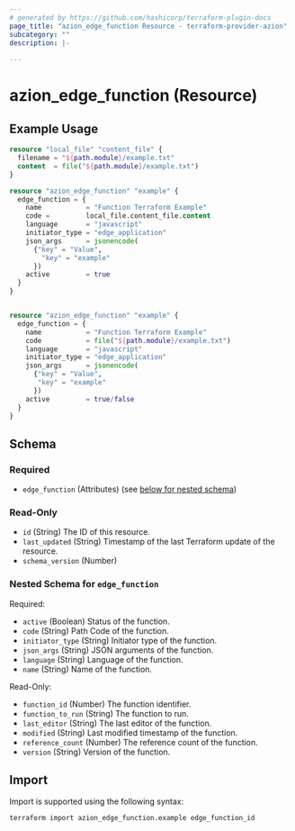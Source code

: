 ```yaml
---
# generated by https://github.com/hashicorp/terraform-plugin-docs
page_title: "azion_edge_function Resource - terraform-provider-azion"
subcategory: ""
description: |-
  
---
```


# azion_edge_function (Resource)



## Example Usage

```terraform
resource "local_file" "content_file" {
  filename = "${path.module}/example.txt"
  content  = file("${path.module}/example.txt")
}

resource "azion_edge_function" "example" {
  edge_function = {
    name           = "Function Terraform Example"
    code =         local_file.content_file.content
    language       = "javascript"
    initiator_type = "edge_application"
    json_args      = jsonencode(
      {"key" = "Value",
        "key" = "example"
      })
    active         = true
  }
}


resource "azion_edge_function" "example" {
  edge_function = {
    name           = "Function Terraform Example"
    code           = file("${path.module}/example.txt")
    language       = "javascript"
    initiator_type = "edge_application"
    json_args      = jsonencode(
      {"key" = "Value",
       "key" = "example"
      })
    active         = true/false
  }
}
```

<!-- schema generated by tfplugindocs -->
## Schema

### Required

- `edge_function` (Attributes) (see [below for nested schema](#nestedatt--edge_function))

### Read-Only

- `id` (String) The ID of this resource.
- `last_updated` (String) Timestamp of the last Terraform update of the resource.
- `schema_version` (Number)

<a id="nestedatt--edge_function"></a>
### Nested Schema for `edge_function`

Required:

- `active` (Boolean) Status of the function.
- `code` (String) Path Code of the function.
- `initiator_type` (String) Initiator type of the function.
- `json_args` (String) JSON arguments of the function.
- `language` (String) Language of the function.
- `name` (String) Name of the function.

Read-Only:

- `function_id` (Number) The function identifier.
- `function_to_run` (String) The function to run.
- `last_editor` (String) The last editor of the function.
- `modified` (String) Last modified timestamp of the function.
- `reference_count` (Number) The reference count of the function.
- `version` (String) Version of the function.

## Import

Import is supported using the following syntax:

```shell
terraform import azion_edge_function.example edge_function_id
```
